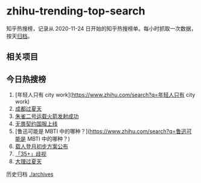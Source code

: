 # zhihu-trending-top-search

知乎热搜榜，记录从 2020-11-24
日开始的知乎热搜榜单。每小时抓取一次数据，按天[归档](./archives)。

## 相关项目

## 今日热搜榜

<!-- BEGIN -->
<!-- 最后更新时间 Thu Jul 13 2023 01:11:09 GMT+0800 (China Standard Time) -->

1. [年轻人只有 city work](https://www.zhihu.com/search?q=年轻人只有 city work)
1. [成都过夏天](https://www.zhihu.com/search?q=成都过夏天)
1. [朱雀二号运载火箭发射成功](https://www.zhihu.com/search?q=朱雀二号运载火箭发射成功)
1. [无畏契约国服上线](https://www.zhihu.com/search?q=无畏契约国服上线)
1. [鲁迅可能是 MBTI 中的哪种？](https://www.zhihu.com/search?q=鲁迅可能是 MBTI
   中的哪种？)
1. [载人登月初步方案公布](https://www.zhihu.com/search?q=载人登月初步方案公布)
1. [「35+」歧视](https://www.zhihu.com/search?q=「35+」歧视)
1. [大理过夏天](https://www.zhihu.com/search?q=大理过夏天)

<!-- END -->

历史归档 [./archives](./archives)
